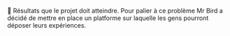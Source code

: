  Résultats que le projet doit atteindre.
Pour palier à ce problème Mr Bird a décidé de mettre en place un platforme sur laquelle les gens pourront déposer leurs expériences. 